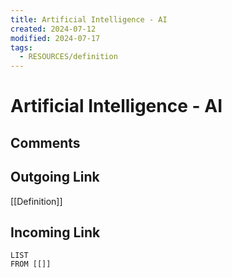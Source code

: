 ```yaml
---
title: Artificial Intelligence - AI
created: 2024-07-12
modified: 2024-07-17
tags:
  - RESOURCES/definition
---
```

# Artificial Intelligence - AI
## Comments

## Outgoing Link
[[Definition]]

## Incoming Link
```dataview
LIST
FROM [[]]
```
